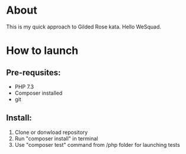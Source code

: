 # About
This is my quick approach to Gilded Rose kata. Hello WeSquad.

# How to launch
## Pre-requsites:
- PHP 7.3
- Composer installed
- git
## Install:
1) Clone or donwload repository
2) Run "composer install" in terminal
3) Use "composer test" command from /php folder for launching tests 
